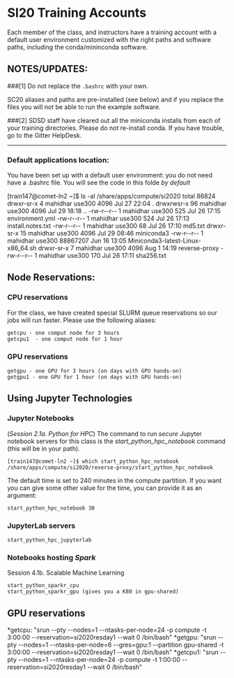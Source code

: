 # SI20 Training Accounts

Each member of the class, and instructors have a training account with a default user environment customized with the right paths and software paths, including the conda/mininconda software.

## NOTES/UPDATES:

###[1] Do not replace the ```.bashrc``` with your own. 

SC20 aliases and paths are pre-installed (see below) and if you replace the files you will not be able to run the example software.

###[2] SDSD staff have cleared out all the miniconda installs from each of your training directories. Please do not re-install conda. If you have trouble, go to the Gitter HelpDesk.

<hr>

### Default applications location:
You have been set up with a default user environment: you do not need have a .bashrc file. You will see the code in this folde *by default*

[train147@comet-ln2 ~]$ ls -al /share/apps/compute/si2020
total 86824
drwxr-sr-x  4 mahidhar use300     4096 Jul 27 22:04 .
drwxrwsr-x 96 mahidhar use300     4096 Jul 29 18:18 ..
-rw-r--r--  1 mahidhar use300      525 Jul 26 17:15 environment.yml
-rw-r--r--  1 mahidhar use300      524 Jul 26 17:13 install.notes.txt
-rw-r--r--  1 mahidhar use300       68 Jul 26 17:10 md5.txt
drwxr-sr-x 15 mahidhar use300     4096 Jul 29 08:46 miniconda3
-rw-r--r--  1 mahidhar use300 88867207 Jun 16 13:05 Miniconda3-latest-Linux-x86_64.sh
drwxr-sr-x  7 mahidhar use300     4096 Aug  1 14:19 reverse-proxy
-rw-r--r--  1 mahidhar use300      170 Jul 26 17:11 sha256.txt

## Node Reservations:

### CPU reservations
For the class, we have created special SLURM queue reservations so our jobs will run faster. Please use the following aliases:

```
getcpu - one comput node for 3 hours
getcpu1  - one comput node for 1 hour
```

### GPU reservations

```
getgpu - one GPU for 3 hours (on days with GPU hands-on)
getgpu1 - one GPU for 1 hour (on days with GPU hands-on)
```

## Using Jupyter Technologies

### Jupyter Notebooks 
(*Session 2.1a. Python for HPC*)
The command to run *secure* Jupyter notebook servers for this class is the *start_python_hpc_notebook* command (this will be in your path).

```
[train147@comet-ln2 ~]$ which start_python_hpc_notebook
/share/apps/compute/si2020/reverse-proxy/start_python_hpc_notebook
```

The default time is set to 240 minutes in the compute partition. If you want you can give some other value for the time, you can provide it as an argument:

```
start_python_hpc_notebook 30
```

### JupyterLab servers

```
start_python_hpc_jupyterlab
```

### Notebooks hosting *Spark*
Session 4.1b. Scalable Machine Learning 

```
start_python_sparkr_cpu
start_python_sparkr_gpu (gives you a K80 in gpu-shared)
```

## GPU reservations
*getcpu:  "srun --pty --nodes=1 --ntasks-per-node=24 -p compute -t 3:00:00 --reservation=si2020resday1 --wait 0 /bin/bash"
*getgpu:  "srun --pty --nodes=1 --ntasks-per-node=6 --gres=gpu:1 --partition gpu-shared -t 3:00:00  --reservation=si2020resday1 --wait 0 /bin/bash"
*getcpu1:  "srun --pty --nodes=1 --ntasks-per-node=24 -p compute -t 1:00:00 --reservation=si2020resday1 --wait 0 /bin/bash"



